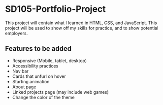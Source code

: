 # SD105-Portfolio-Project

This project will contain what I learned in HTML, CSS, and JavaScript.
This project will be used to show off my skills for practice, and to show potential employers.

## Features to be added

- Responsive (Mobile, tablet, desktop)
- Accessibility practices
- Nav bar
- Cards that unfurl on hover
- Starting animation
- About page
- Linked projects page (may include web games)
- Change the color of the theme
